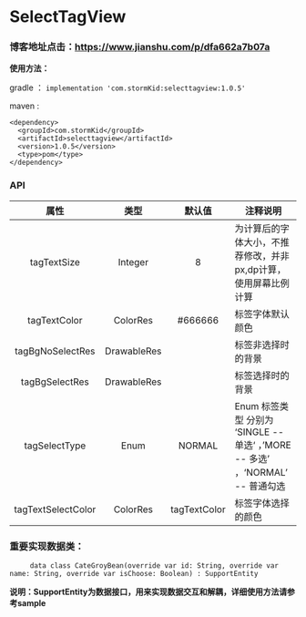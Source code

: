 # SelectTagView
### 博客地址点击：https://www.jianshu.com/p/dfa662a7b07a
**使用方法：**

gradle ： ```implementation 'com.stormKid:selecttagview:1.0.5'```

maven : 
```
<dependency>
  <groupId>com.stormKid</groupId>
  <artifactId>selecttagview</artifactId>
  <version>1.0.5</version>
  <type>pom</type>
</dependency>
```
### API


|  属性 | 类型 | 默认值 | 注释说明 |
| :-: | :-: | :-: | --- |
|  tagTextSize   |   Integer  |  8   |  为计算后的字体大小，不推荐修改，并非px,dp计算，使用屏幕比例计算  |
| tagTextColor    |   ColorRes  |  #666666   |   标签字体默认颜色   |
| tagBgNoSelectRes    |  DrawableRes   |     |   标签非选择时的背景  |
| tagBgSelectRes    | DrawableRes    |     |   标签选择时的背景  |
| tagSelectType    |   Enum  |  NORMAL   |  Enum 标签类型 分别为 ‘SINGLE -- 单选‘ ，’MORE -- 多选’ ，‘NORMAL’  -- 普通勾选   |
| tagTextSelectColor    |  ColorRes   |  tagTextColor   |  标签字体选择的颜色   |

### 重要实现数据类：

```
	 data class CateGroyBean(override var id: String, override var name: String, override var isChoose: Boolean) : SupportEntity

```
**说明：SupportEntity为数据接口，用来实现数据交互和解耦，详细使用方法请参考sample**